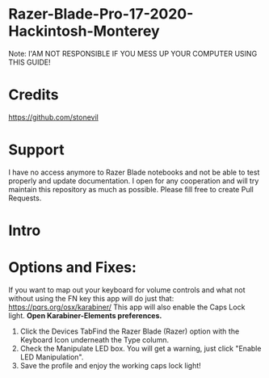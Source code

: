 # Razer-Blade-Pro-17-2020-Hackintosh-Monterey
Note: I'AM NOT RESPONSIBLE IF YOU MESS UP YOUR COMPUTER USING THIS GUIDE!

# Credits
https://github.com/stonevil

# Support
I have no access anymore to Razer Blade notebooks and not be able to test properly and update documentation. I open for any cooperation and will try maintain this repository as much as possible. Please fill free to create Pull Requests.

# Intro




# Options and Fixes:
If you want to map out your keyboard for volume controls and what not without using the FN key this app will do just that: https://pqrs.org/osx/karabiner/
This app will also enable the Caps Lock light.
**Open Karabiner-Elements preferences.**
1. Click the Devices TabFind the Razer Blade (Razer) option with the Keyboard Icon underneath the Type column.
2. Check the Manipulate LED box. You will get a warning, just click "Enable LED Manipulation".
3. Save the profile and enjoy the working caps lock light!
